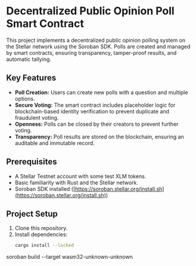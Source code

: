 # Decentralized Public Opinion Poll Smart Contract

This project implements a decentralized public opinion polling system on the Stellar network using the Soroban SDK. Polls are created and managed by smart contracts, ensuring transparency, tamper-proof results, and automatic tallying.

## Key Features

* **Poll Creation:** Users can create new polls with a question and multiple options.
* **Secure Voting:**  The smart contract includes placeholder logic for blockchain-based identity verification to prevent duplicate and fraudulent voting.
* **Openness:** Polls can be closed by their creators to prevent further voting.
* **Transparency:**  Poll results are stored on the blockchain, ensuring an auditable and immutable record.

## Prerequisites

* A Stellar Testnet account with some test XLM tokens.
* Basic familiarity with Rust and the Stellar network.
* Soroban SDK installed ([https://soroban.stellar.org/install.sh](https://soroban.stellar.org/install.sh))

## Project Setup

1. Clone this repository.
2. Install dependencies:
   ```bash
   cargo install --locked
soroban build --target wasm32-unknown-unknown

